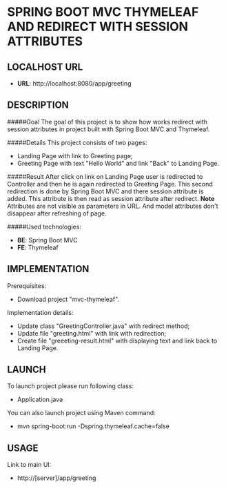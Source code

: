 SPRING BOOT MVC THYMELEAF AND REDIRECT WITH SESSION ATTRIBUTES 
==============================================================


LOCALHOST URL
-------------

* **URL**: http://localhost:8080/app/greeting


DESCRIPTION
-----------

#####Goal
The goal of this project is to show how works redirect with session attributes 
in project built with Spring Boot MVC and Thymeleaf. 

#####Details
This project consists of two pages:
* Landing Page with link to Greeting page;
* Greeting Page with text "Hello World" and link "Back" to Landing Page.

#####Result 
After click on link on Landing Page user is redirected to Controller and then he is again redirected to Greeting Page.
This second redirection is done by Spring Boot MVC and there session attribute
is added. This attribute is then read as session attribute after redirect.
**Note**
Attributes are not visible as parameters in URL. And model attributes don't disappear after refreshing of page.

#####Used technologies:
* **BE**: Spring Boot MVC
* **FE**: Thymeleaf


IMPLEMENTATION
-----------

Prerequisites:
* Download project "mvc-thymeleaf".

Implementation details:
* Update class "GreetingController.java" with redirect method;
* Update file "greeting.html" with link with redirection;
* Create file "greeeting-result.html" with displaying text and link back to Landing Page.
  

LAUNCH
------

To launch project please run following class: 
* Application.java

You can also launch project using Maven command:
* mvn spring-boot:run -Dspring.thymeleaf.cache=false


USAGE
-----

Link to main UI:
* http://[server]/app/greeting